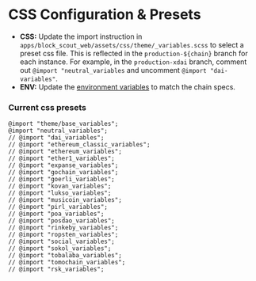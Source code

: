 # CSS Configuration & Presets

* **CSS:** Update the import instruction in `apps/block_scout_web/assets/css/theme/_variables.scss` to select a preset css file. This is reflected in the `production-${chain}` branch for each instance. For example, in the `production-xdai` branch, comment out `@import "neutral_variables` and uncomment `@import "dai-variables"`.
* **ENV:** Update the [environment variables](../information-and-settings/env-variables.md) to match the chain specs.

### Current css presets

```
@import "theme/base_variables";
@import "neutral_variables";
// @import "dai_variables";
// @import "ethereum_classic_variables";
// @import "ethereum_variables";
// @import "ether1_variables";
// @import "expanse_variables";
// @import "gochain_variables";
// @import "goerli_variables";
// @import "kovan_variables";
// @import "lukso_variables";
// @import "musicoin_variables";
// @import "pirl_variables";
// @import "poa_variables";
// @import "posdao_variables";
// @import "rinkeby_variables";
// @import "ropsten_variables";
// @import "social_variables";
// @import "sokol_variables";
// @import "tobalaba_variables";
// @import "tomochain_variables";
// @import "rsk_variables";
```
